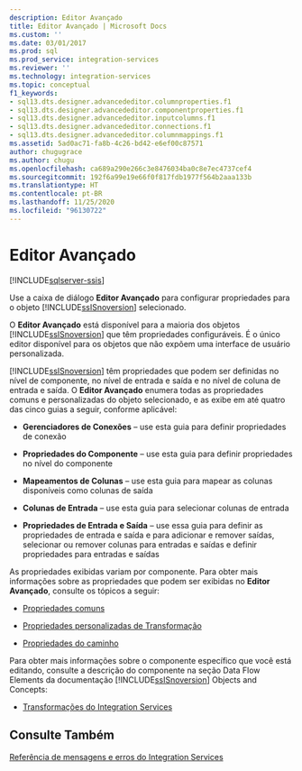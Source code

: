 ```yaml
---
description: Editor Avançado
title: Editor Avançado | Microsoft Docs
ms.custom: ''
ms.date: 03/01/2017
ms.prod: sql
ms.prod_service: integration-services
ms.reviewer: ''
ms.technology: integration-services
ms.topic: conceptual
f1_keywords:
- sql13.dts.designer.advancededitor.columnproperties.f1
- sql13.dts.designer.advancededitor.componentproperties.f1
- sql13.dts.designer.advancededitor.inputcolumns.f1
- sql13.dts.designer.advancededitor.connections.f1
- sql13.dts.designer.advancededitor.columnmappings.f1
ms.assetid: 5ad0ac71-fa8b-4c26-bd42-e6ef00c87571
author: chugugrace
ms.author: chugu
ms.openlocfilehash: ca689a290e266c3e8476034ba0c8e7ec4737cef4
ms.sourcegitcommit: 192f6a99e19e66f0f817fdb1977f564b2aaa133b
ms.translationtype: HT
ms.contentlocale: pt-BR
ms.lasthandoff: 11/25/2020
ms.locfileid: "96130722"
---
```

# <a name="advanced-editor"></a>Editor Avançado

[!INCLUDE[sqlserver-ssis](../includes/applies-to-version/sqlserver-ssis.md)]


  Use a caixa de diálogo **Editor Avançado** para configurar propriedades para o objeto [!INCLUDE[ssISnoversion](../includes/ssisnoversion-md.md)] selecionado.  
  
 O **Editor Avançado** está disponível para a maioria dos objetos [!INCLUDE[ssISnoversion](../includes/ssisnoversion-md.md)] que têm propriedades configuráveis. É o único editor disponível para os objetos que não expõem uma interface de usuário personalizada.  
  
 [!INCLUDE[ssISnoversion](../includes/ssisnoversion-md.md)] têm propriedades que podem ser definidas no nível de componente, no nível de entrada e saída e no nível de coluna de entrada e saída. O **Editor Avançado** enumera todas as propriedades comuns e personalizadas do objeto selecionado, e as exibe em até quatro das cinco guias a seguir, conforme aplicável:  
  
-   **Gerenciadores de Conexões** – use esta guia para definir propriedades de conexão  
  
-   **Propriedades do Componente** – use esta guia para definir propriedades no nível do componente  
  
-   **Mapeamentos de Colunas** – use esta guia para mapear as colunas disponíveis como colunas de saída  
  
-   **Colunas de Entrada** – use esta guia para selecionar colunas de entrada  
  
-   **Propriedades de Entrada e Saída** – use essa guia para definir as propriedades de entrada e saída e para adicionar e remover saídas, selecionar ou remover colunas para entradas e saídas e definir propriedades para entradas e saídas  
  
 As propriedades exibidas variam por componente. Para obter mais informações sobre as propriedades que podem ser exibidas no **Editor Avançado**, consulte os tópicos a seguir:  
  
-   [Propriedades comuns](./data-flow/set-the-properties-of-a-data-flow-component.md)  
  
-   [Propriedades personalizadas de Transformação](../integration-services/data-flow/transformations/transformation-custom-properties.md)  
  
-   [Propriedades do caminho](./data-flow/integration-services-paths.md)  
  
 Para obter mais informações sobre o componente específico que você está editando, consulte a descrição do componente na seção Data Flow Elements da documentação [!INCLUDE[ssISnoversion](../includes/ssisnoversion-md.md)] Objects and Concepts:  
  
-   [Transformações do Integration Services](../integration-services/data-flow/transformations/integration-services-transformations.md)  
  
## <a name="see-also"></a>Consulte Também  
 [Referência de mensagens e erros do Integration Services](../integration-services/integration-services-error-and-message-reference.md)  
  
